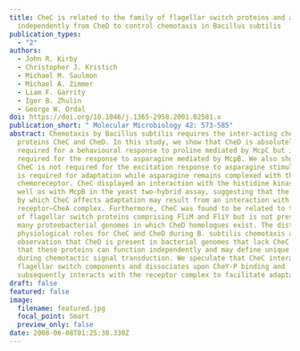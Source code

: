```yaml
---
title: CheC is related to the family of flagellar switch proteins and acts
  independently from CheD to control chemotaxis in Bacillus subtilis
publication_types:
  - "2"
authors:
  - John R. Kirby
  - Christopher J. Kristich
  - Michael M. Saulmon
  - Michael A. Zimmer
  - Liam F. Garrity
  - Igor B. Zhulin
  - George W. Ordal
doi: https://doi.org/10.1046/j.1365-2958.2001.02581.x
publication_short: " Molecular Microbiology 42: 573-585"
abstract: Chemotaxis by Bacillus subtilis requires the inter-acting chemotaxis
  proteins CheC and CheD. In this study, we show that CheD is absolutely
  required for a behavioural response to proline mediated by McpC but is not
  required for the response to asparagine mediated by McpB. We also show that
  CheC is not required for the excitation response to asparagine stimulation but
  is required for adaptation while asparagine remains complexed with the McpB
  chemoreceptor. CheC displayed an interaction with the histidine kinase CheA as
  well as with McpB in the yeast two-hybrid assay, suggesting that the mechanism
  by which CheC affects adaptation may result from an interaction with the
  receptor–CheA complex. Furthermore, CheC was found to be related to the family
  of flagellar switch proteins comprising FliM and FliY but is not present in
  many proteobacterial genomes in which CheD homologues exist. The distinct
  physiological roles for CheC and CheD during B. subtilis chemotaxis and the
  observation that CheD is present in bacterial genomes that lack CheC indicate
  that these proteins can function independently and may define unique pathways
  during chemotactic signal transduction. We speculate that CheC interacts with
  flagellar switch components and dissociates upon CheY-P binding and
  subsequently interacts with the receptor complex to facilitate adaptation.
draft: false
featured: false
image:
  filename: featured.jpg
  focal_point: Smart
  preview_only: false
date: 2008-06-08T01:25:38.330Z
---
```

